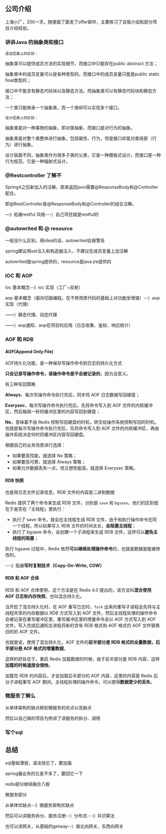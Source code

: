 ## 公司介绍

上海小厂，200一天，随便面了面发了offer邮件，主要练习了自我介绍和部分项目介绍经验。

### 讲讲Java 的抽象类和接口

`语法层面上的区别：`

抽象类可以提供成员方法的实现细节，而接口中只能存在public abstract 方法；


抽象类中的成员变量可以是各种类型的，而接口中的成员变量只能是public static final类型的；

接口中不能含有静态代码块以及静态方法，而抽象类可以有静态代码块和静态方法；

一个类只能继承一个抽象类，而一个类却可以实现多个接口。

`设计层面上的区别：`

抽象类是对一种事物的抽象，即对类抽象，而接口是对行为的抽象。

抽象类是对整个类整体进行抽象，包括属性、行为，但是接口却是对类局部（行为）进行抽象。

设计层面不同，抽象类作为很多子类的父类，它是一种模板式设计。而接口是一种行为规范，它是一种辐射式设计。

### @Restcontroller 了解不

Spring4之后新加入的注解，原来返回json需要@ResponseBody和@Controller配合。

即@RestController是@ResponseBody和@Controller的组合注解。

—》拓展restful 风格---〉自己项目就是restful的

### @autowrited 和 @ resource

一般没什么区别，用idea的话，autowrited会报警告

spring建议用set注入和构造器注入，不建议在成员变量上加注解

autowrited是spring提供的，resource是java jre提供的

### IOC 和 AOP

ioc 基本概念--》ioc 实现（工厂+反射）

aop 基本概念（面向切面编程，在不修改原代码的基础上对功能坐增强）--〉aop 实现（代理）

——〉静态代理、动态代理

——〉aop通知、aop在项目的应用（日志收集、鉴权、响应统计）



### AOF 和 RDB

####  **AOF(Append Only File)** 

AOF持久化功能，是一种保存写操作命令到日志的持久化方式

**只会记录写操作命令，读操作命令是不会被记录的**，因为没意义。

有三种写回策略

**Always**，每次写操作命令执行完后，同步将 AOF 日志数据写回硬盘；

**Everysec**，每次写操作命令执行完后，先将命令写入到 AOF 文件的内核缓冲区，然后每隔一秒将缓冲区里的内容写回到硬盘；

**No**，意味着不由 Redis 控制写回硬盘的时机，转交给操作系统控制写回的时机，也就是每次写操作命令执行完后，先将命令写入到 AOF 文件的内核缓冲区，再由操作系统决定何时将缓冲区内容写回硬盘。

根据自己的业务场景进行选择：

- 如果要高性能，就选择 No 策略；
- 如果要高可靠，就选择 Always 策略；
- 如果允许数据丢失一点，但又想性能高，就选择 Everysec 策略。



####  **RDB** 快照

也是用日志文件记录信息，RDB 文件的内容是二进制数据

Redis 提供了两个命令来生成 RDB 文件，分别是 `save` 和 `bgsave`，他们的区别就在于是否在「主线程」里执行：

- 执行了 save 命令，就会在主线程生成 RDB 文件，由于和执行操作命令在同一个线程，所以如果写入 RDB 文件的时间太长，**会阻塞主线程**；
- 执行了 bgsave 命令，会创建一个子进程来生成 RDB 文件，这样可以**避免主线程的阻塞**；

执行 bgsave 过程中，Redis 依然**可以继续处理操作命令**的，也就是数据是能被修改的。

---》拓展**写时复制技术（Copy-On-Write, COW）**

#### RDB 和 AOF 合体

RDB 和 AOF 合体使用，这个方法是在 Redis 4.0 提出的，该方法叫**混合使用 AOF 日志和内存快照**，也叫混合持久化。

当开启了混合持久化时，在 AOF 重写日志时，`fork` 出来的重写子进程会先将与主线程共享的内存数据以 RDB 方式写入到 AOF 文件，然后主线程处理的操作命令会被记录在重写缓冲区里，重写缓冲区里的增量命令会以 AOF 方式写入到 AOF 文件，写入完成后通知主进程将新的含有 RDB 格式和 AOF 格式的 AOF 文件替换旧的的 AOF 文件。

也就是说，使用了混合持久化，AOF 文件的**前半部分是 RDB 格式的全量数据，后半部分是 AOF 格式的增量数据**。

这样的好处在于，重启 Redis 加载数据的时候，由于前半部分是 RDB 内容，这样**加载的时候速度会很快**。

加载完 RDB 的内容后，才会加载后半部分的 AOF 内容，这里的内容是 Redis 后台子进程重写 AOF 期间，主线程处理的操作命令，可以使得**数据更少的丢失**。



### 微服务了解么

从单体架构的缺点聊到微服务的优点以及缺点

然后以自己做的项目为例讲了讲服务的拆分、调用



### 写个sql



## 总结

sql基础薄弱，语法快忘了，要加强

spring偏业务的忘差不多了，要回忆一下

redis部分继续融合八股

微服务部分

从单体优缺点--》微服务架构优缺点

然后可以讲服务拆分、服务注册--〉分布式---》共识算法

也可以讲网关，从基础的getway--〉南北向网关、东西向网关